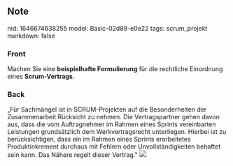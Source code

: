 ## Note
nid: 1646674638255
model: Basic-02d89-e0e22
tags: scrum_projekt
markdown: false

### Front
Machen Sie eine <b>beispielhafte Formulierung</b> für die
rechtliche Einordnung eines <b>Scrum-Vertrags</b>.

### Back
„Für Sachmängel ist in SCRUM-Projekten auf die Besonderheiten der
Zusammenarbeit Rücksicht zu nehmen. Die Vertragspartner gehen davon
aus, dass die vom Auftragnehmer im Rahmen eines Sprints
vereinbarten Leistungen grundsätzlich dem Werkvertragsrecht
unterliegen. Hierbei ist zu berücksichtigen, dass ein im Rahmen
eines Sprints erarbeitetes Produktinkrement durchaus mit Fehlern
oder Unvollständigkeiten behaftet sein kann. Das Nähere regelt
dieser Vertrag." <img src= 
"paste-59ef5aa9e4fdb0fe58aa6c448d4564656cdc6768.jpg">
